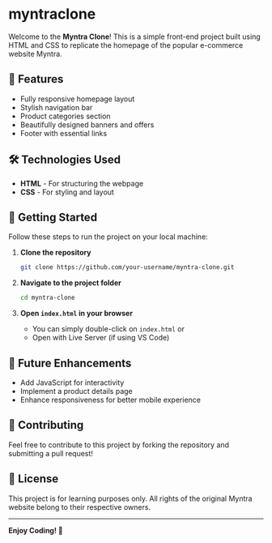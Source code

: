 # myntraclone

Welcome to the **Myntra Clone**! This is a simple front-end project built using HTML and CSS to replicate the homepage of the popular e-commerce website Myntra.

## 📌 Features
- Fully responsive homepage layout
- Stylish navigation bar
- Product categories section
- Beautifully designed banners and offers
- Footer with essential links

## 🛠️ Technologies Used
- **HTML** - For structuring the webpage
- **CSS** - For styling and layout

## 🚀 Getting Started

Follow these steps to run the project on your local machine:

1. **Clone the repository**
   ```sh
   git clone https://github.com/your-username/myntra-clone.git
   ```

2. **Navigate to the project folder**
   ```sh
   cd myntra-clone
   ```

3. **Open `index.html` in your browser**
   - You can simply double-click on `index.html` or
   - Open with Live Server (if using VS Code)


## 📌 Future Enhancements
- Add JavaScript for interactivity
- Implement a product details page
- Enhance responsiveness for better mobile experience

## 🤝 Contributing
Feel free to contribute to this project by forking the repository and submitting a pull request!

## 📜 License
This project is for learning purposes only. All rights of the original Myntra website belong to their respective owners.

---
**Enjoy Coding! 🚀**

